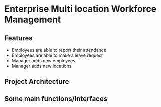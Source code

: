 # Enterprise Multi location Workforce Management
## Features
- Employees are able to report  their attendance
- Employees are able to make a leave request
- Manager adds new employees
- Manager adds new locations

## Project Architecture


## Some main functions/interfaces
